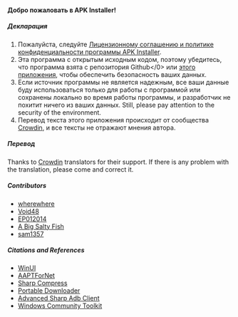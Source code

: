 #### Добро пожаловать в APK Installer!

##### Декларация
1. Пожалуйста, следуйте [Лицензионному соглашению и политике конфиденциальности программы APK Installer](https://github.com/Paving-Base/APK-Installer/blob/main/Privacy.md).
2. Эта программа с открытым исходным кодом, поэтому убедитесь, что программа взята с </a>репозитория Github</0> или [этого приложения](https://apps.microsoft.com/store/detail/9P2JFQ43FPPG), чтобы обеспечить безопасность ваших данных.
3. Если источник программы не является надежным, все ваши данные буду использоваться только для работы с программой или сохранены локально во время работы программы, и разработчик не похитит ничего из ваших данных. Still, please pay attention to the security of the environment.
4. Перевод текста этого приложения происходит от сообщества [Crowdin](https://crowdin.com/project/APKInstaller "Crowdin"), и все тексты не отражают мнения автора.

##### Перевод
Thanks to [Crowdin](https://crowdin.com/project/APKInstaller "Crowdin") translators for their support. If there is any problem with the translation, please come and correct it.

##### Contributors
- [wherewhere](https://github.com/wherewhere)
- [Void48](https://github.com/Void48)
- [EP012014](https://github.com/EP012014)
- [A Big Salty Fish](https://github.com/bigsaltyfishes)
- [sam1357](https://github.com/sam1357)

##### Citations and References
- [WinUI](https://github.com/microsoft/microsoft-ui-xaml "WinUI")
- [AAPTForNet](https://github.com/canheo136/QuickLook.Plugin.ApkViewer "AAPTForNet")
- [Sharp Compress](https://github.com/adamhathcock/sharpcompress "Sharp Compress")
- [Portable Downloader](https://github.com/madnik7/PortableDownloader "Portable Downloader")
- [Advanced Sharp Adb Client](https://github.com/yungd1plomat/AdvancedSharpAdbClient "Advanced Sharp Adb Client")
- [Windows Community Toolkit](https://github.com/CommunityToolkit/WindowsCommunityToolkit "Windows Community Toolkit")
